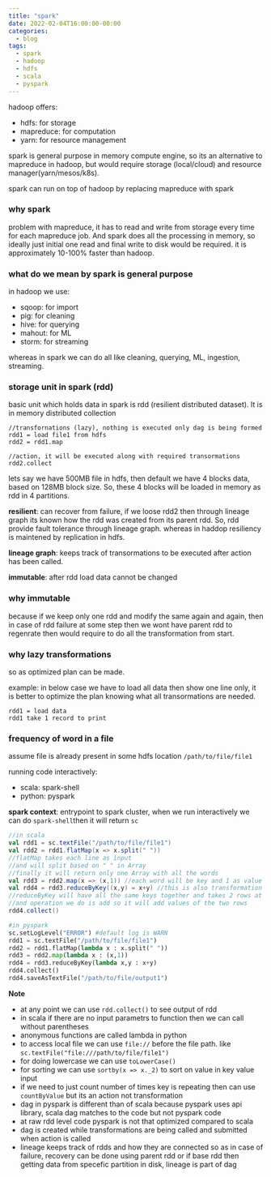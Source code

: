 ```yaml
---
title: "spark"
date: 2022-02-04T16:00:00-00:00
categories:
  - blog
tags:
  - spark
  - hadoop
  - hdfs
  - scala
  - pyspark
---
```


hadoop offers:
* hdfs: for storage
* mapreduce: for computation
* yarn: for resource management

spark is general purpose in memory compute engine, so its an alternative to mapreduce in hadoop, but would require storage (local/cloud) and resource manager(yarn/mesos/k8s).

spark can run on top of hadoop by replacing mapreduce with spark

### why spark

problem with mapreduce, it has to read and write from storage every time for each mapreduce job. And spark does all the processing in memory, so ideally just initial one read and final write to disk would be required. it is approximately 10-100% faster than hadoop.


### what do we mean by spark is general purpose

in hadoop we use:
* sqoop: for import
* pig: for cleaning
* hive: for querying
* mahout: for ML
* storm: for streaming

whereas in spark we can do all like cleaning, querying, ML, ingestion, streaming.


### storage unit in spark (rdd)

basic unit which holds data in spark is rdd (resilient distributed dataset). It is in memory distributed collection

```
//transfornations (lazy), nothing is executed only dag is being formed
rdd1 = load file1 from hdfs
rdd2 = rdd1.map

//action, it will be executed along with required transormations
rdd2.collect
```

lets say we have 500MB file in hdfs, then default we have 4 blocks data, based on 128MB block size. So, these 4 blocks will be loaded in memory as rdd in 4 partitions.

**resilient**: can recover from failure, if we loose rdd2 then through lineage graph its known how the rdd was created from its parent rdd. So, rdd provide fault tolerance through lineage graph. whereas in haddop resiliency is maintened by replication in hdfs.

**lineage graph**: keeps track of transormations to be executed after action has been called.

**immutable**: after rdd load data cannot be changed

### why immutable

because if we keep only one rdd and modify the same again and again, then in case of rdd failure at some step then we wont have parent rdd to regenrate then would require to do all the transformation from start.

### why lazy transformations

so as optimized plan can be made.

example: in below case we have to load all data then show one line only, it is better to optimize the plan knowing what all transormations are needed.
```
rdd1 = load data
rdd1 take 1 record to print
```

### frequency of word in a file

assume file is already present in some hdfs location `/path/to/file/file1`

running code interactively:
* scala: spark-shell
* python: pyspark

**spark context**: entrypoint to spark cluster, when we run interactively we can do `spark-shell`then it will return `sc`

```scala
//in scala
val rdd1 = sc.textFile("/path/to/file/file1")
val rdd2 = rdd1.flatMap(x => x.split(" ")) 
//flatMap takes each line as input 
//and will split based on " " in Array
//finally it will return only one Array with all the words
val rdd3 = rdd2.map(x => (x,1)) //each word will be key and 1 as value
val rdd4 = rdd3.reduceByKey((x,y) = x+y) //this is also transformation
//reduceByKey will have all the same keys together and takes 2 rows at a time 
//and operation we do is add so it will add values of the two rows
rdd4.collect()
```

```py
#in pyspark
sc.setLogLevel("ERROR") #default log is WARN
rdd1 = sc.textFile("/path/to/file/file1")
rdd2 = rdd1.flatMap(lambda x : x.split(" ")) 
rdd3 = rdd2.map(lambda x : (x,1))
rdd4 = rdd3.reduceByKey(lambda x,y : x+y)
rdd4.collect()
rdd4.saveAsTextFile("/path/to/file/output1")
```

**Note**
* at any point we can use `rdd.collect()` to see output of rdd
* in scala if there are no input parametrs to function then we can call without parentheses
* anonymous functions are called lambda in python
* to access local file we can use `file://` before the file path.
like `sc.textFile("file:///path/to/file/file1")`
* for doing lowercase we can use `toLowerCase()`
* for sorting we can use `sortby(x => x._2)` to sort on value in key value input
* if we need to just count number of times key is repeating then can use `countByValue` but its an action not transformation
* dag in pyspark is different than of scala because pyspark uses api library, scala dag matches to the code but not pyspark code
* at raw rdd level code pyspark is not that optimized compared to scala
* dag is created while transformations are being called and submitted when action is called
* lineage keeps track of rdds and how they are connected so as in case of failure, recovery can be done using parent rdd or if base rdd then getting data from specefic partition in disk, lineage is part of dag
